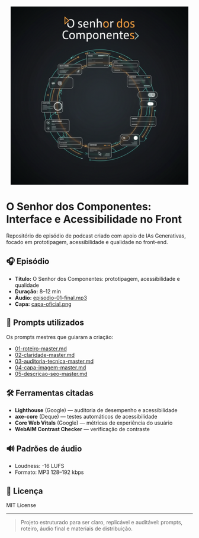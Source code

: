 <p align="center">
  <img src="assets/cover/capa-oficial.png" alt="Capa do podcast" width="480"/>
</p>

# O Senhor dos Componentes: Interface e Acessibilidade no Front

Repositório do episódio de podcast criado com apoio de IAs Generativas, focado em prototipagem, acessibilidade e qualidade no front-end.

## 🎧 Episódio
- **Título:** O Senhor dos Componentes: prototipagem, acessibilidade e qualidade
- **Duração:** 8–12 min
- **Áudio:** [episodio-01-final.mp3](audio/episodio-01-final.mp3)
- **Capa:** [capa-oficial.png](assets/cover/capa-oficial.png)

## 🧩 Prompts utilizados
Os prompts mestres que guiaram a criação:
- [01-roteiro-master.md](prompts/01-roteiro-master.md)
- [02-claridade-master.md](prompts/02-claridade-master.md)
- [03-auditoria-tecnica-master.md](prompts/03-auditoria-tecnica-master.md)
- [04-capa-imagem-master.md](prompts/04-capa-imagem-master.md)
- [05-descricao-seo-master.md](prompts/05-descricao-seo-master.md)

## 🛠️ Ferramentas citadas
- **Lighthouse** (Google) — auditoria de desempenho e acessibilidade  
- **axe-core** (Deque) — testes automáticos de acessibilidade  
- **Core Web Vitals** (Google) — métricas de experiência do usuário  
- **WebAIM Contrast Checker** — verificação de contraste

## 🔊 Padrões de áudio
- Loudness: -16 LUFS
- Formato: MP3 128–192 kbps

## 📜 Licença
MIT License

---
> Projeto estruturado para ser claro, replicável e auditável: prompts, roteiro, áudio final e materiais de distribuição.
